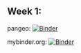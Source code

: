 ## Week 1:

pangeo:
[![Binder](https://binder.pangeo.io/badge_logo.svg)](https://binder.pangeo.io/v2/gh/ngs-docs/2020-ggg-201b-variant-calling/week1)

mybinder.org:
[![Binder](https://mybinder.org/badge_logo.svg)](https://mybinder.org/v2/gh/ngs-docs/2020-ggg-201b-variant-calling/week1)

